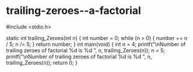 # trailing-zeroes--a-factorial
#include <stdio.h>

static int trailing_Zeroes(int n)
{
    int number = 0;
    while (n > 0) {
        number += n / 5;
         n /= 5;
    }
     return number;
}
int main(void)
{
    int n = 4;
    printf("\nNumber of trailing zeroes of factorial %d is %d ", n, trailing_Zeroes(n));
    n = 5;
    printf("\nNumber of trailing zeroes of factorial %d is %d ", n, trailing_Zeroes(n));
    return 0;
}
